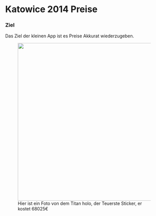 <h1>Katowice 2014 Preise</h1>

<h3>Ziel</h3>
Das Ziel der kleinen App ist es Preise Akkurat wiederzugeben.
<figure>
<img src="https://s-wiki.cs.money/images/12607.png" width=500 />

<figcaption> Hier ist ein Foto von dem Titan holo, der Teuerste Sticker, er kostet 68025€
